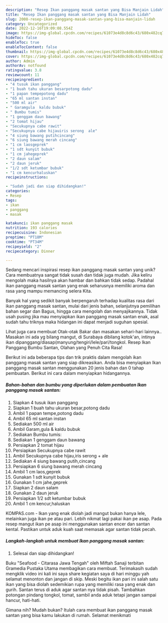 ```yaml
---
description: "Resep Ikan panggang masak santan yang Bisa Manjain Lidah"
title: "Resep Ikan panggang masak santan yang Bisa Manjain Lidah"
slug: 2008-resep-ikan-panggang-masak-santan-yang-bisa-manjain-lidah
category: Uncategorized
date: 2022-12-16T19:09:08.554Z
image: https://img-global.cpcdn.com/recipes/61073e4d8c8d6c43/680x482cq70/ikan-panggang-masak-santan-foto-resep-utama.jpg
hideToc: false
enableToc: true
enableTocContent: false
thumbnail: https://img-global.cpcdn.com/recipes/61073e4d8c8d6c43/680x482cq70/ikan-panggang-masak-santan-foto-resep-utama.jpg
cover: https://img-global.cpcdn.com/recipes/61073e4d8c8d6c43/680x482cq70/ikan-panggang-masak-santan-foto-resep-utama.jpg
author: Admin
authorAv: notfound
ratingvalue: 3.8
reviewcount: 11
recipeingredient:
- "4 tusuk ikan panggang"
- "1 buah tahu ukuran besarpotong dadu"
- "1 papan tempepotong dadu"
- "65 ml santan instan"
- "500 ml air"
- " Garamgula  kaldu bubuk"
- " Bumbu tumis"
- "1 genggam daun bawang"
- "2 tomat hijau"
- "Secukupnya cabe rawit"
- "Secukupnya cabe hijauiris serong  ale"
- "4 siung bawang putihcincang"
- "6 siung bawang merah cincang"
- "1 cm laosgeprek"
- "1 sdt kunyit bubuk"
- "1 cm jahegeprek"
- "2 daun salam"
- "2 daun jeruk"
- "1/2 sdt ketumbar bubuk"
- "1 cm kencurhaluskan"
recipeinstructions:

- "Sudah jadi dan siap dihidangkan!"
categories:
- Resep
tags:
- ikan
- panggang
- masak

katakunci: ikan panggang masak 
nutrition: 193 calories
recipecuisine: Indonesian
preptime: "PT18M"
cooktime: "PT34M"
recipeyield: "2"
recipecategory: Dinner

---
```





Sedang mencari inspirasi resep ikan panggang masak santan yang unik? Cara membuatnya sangat tidak susah dan tidak juga mudah. Jika keliru mengolah maka hasilnya akan hambar dan bahkan tidak sedap. Padahal ikan panggang masak santan yang enak seharusnya memiliki aroma dan rasa yang mampu memancing selera Kita.





Banyak hal yang sedikit banyak berpengaruh terhadap kualitas rasa dari ikan panggang masak santan, mulai dari jenis bahan, selanjutnya pemilihan bahan segar dan Bagus, hingga cara mengolah dan menyajikannya. Tidak usah pusing jika mau menyiapkan ikan panggang masak santan enak,      asal sudah tahu triknya maka hidangan ini dapat menjadi suguhan spesial.














Lihat juga cara membuat Otak-otak Bakar dan masakan sehari-hari lainnya.. Masakan ini ada yg bilang mangut, di Surabaya dibilang kotok&#39;an, intinya ikan dipanggang/diasap(manyung/tengiri/lele/pari/tongkol. Resep Ikan Panggang Bumbu Santan, Olahan yang Penuh Cita Rasa!






Berikut ini ada beberapa tips dan trik praktis dalam mengolah ikan panggang masak santan yang siap dikreasikan. Anda bisa menyiapkan Ikan panggang masak santan menggunakan 20 jenis bahan dan 0 tahap pembuatan. Berikut ini cara dalam menyiapkan hidangannya.

<!--inarticleads1-->

##### Bahan-bahan dan bumbu yang diperlukan dalam pembuatan Ikan panggang masak santan:

1. Siapkan 4 tusuk ikan panggang
1. Siapkan 1 buah tahu ukuran besar,potong dadu
1. Ambil 1 papan tempe,potong dadu
1. Ambil 65 ml santan instan
1. Sediakan 500 ml air
1. Ambil  Garam,gula &amp; kaldu bubuk
1. Sediakan  Bumbu tumis:
1. Sediakan 1 genggam daun bawang
1. Persiapkan 2 tomat hijau
1. Persiapkan Secukupnya cabe rawit
1. Ambil Secukupnya cabe hijau,iris serong + ale
1. Sediakan 4 siung bawang putih,cincang
1. Persiapkan 6 siung bawang merah cincang
1. Ambil 1 cm laos,geprek
1. Gunakan 1 sdt kunyit bubuk
1. Gunakan 1 cm jahe,geprek
1. Siapkan 2 daun salam
1. Gunakan 2 daun jeruk
1. Persiapkan 1/2 sdt ketumbar bubuk
1. Ambil 1 cm kencur,haluskan


KOMPAS.com - Ikan yang enak diolah jadi mangut bukan hanya lele, melainkan juga ikan pe atau pari. Lebih nikmat lagi pakai ikan pe asap. Pada resep mangut ikan pe asap ini menggunakan santan encer dan santan kental. Pastikan untuk aduk kuah saat memasak agar santan tidak pecah. 

<!--inarticleads2-->

##### Langkah-langkah untuk membuat Ikan panggang masak santan:


1. Selesai dan siap dihidangkan!

Buku &#34;Seafood - Citarasa Jawa Tengah&#34; oleh Miftah Sanaji terbitan Gramedia Pustaka Utama membagikan cara membuat. Terimakasih sudah mengklik video ini kali ini saya share kegiatan saya di hari minggu yah selamat menonton dan jangan di skip. Meski begitu ikan pari ini salah satu ikan yang bisa diolah sedemikian rupa yang memiliki rasa yang enak dan gurih. Santan terus di aduk agar santan nya tidak pisah. Tambahkan potongan pindang tongkol, tomat, sambil anda aduk tetapi jangan sampai hancur, hati-hati. 

Gimana nih? Mudah bukan? Itulah cara membuat ikan panggang masak santan yang bisa kamu lakukan di rumah. Selamat menikmati
